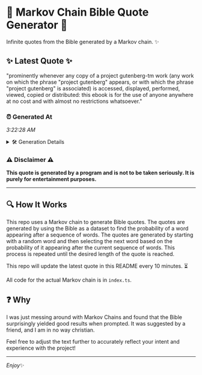 # 📖 Markov Chain Bible Quote Generator 📖

Infinite quotes from the Bible generated by a Markov chain. ✨

## ✨ Latest Quote ✨
"prominently whenever any copy of a project gutenberg-tm work (any work on which the phrase "project gutenberg" appears, or with which the phrase "project gutenberg" is associated) is accessed, displayed, performed, viewed, copied or distributed: this ebook is for the use of anyone anywhere at no cost and with almost no restrictions whatsoever."

### ⏰ Generated At
*3:22:28 AM*

<details>
    <summary>🛠️ Generation Details</summary>
    <p>
        <strong>🌱 Seed:</strong> prominently<br>
        <strong>🔄 Iterations:</strong> 52<br>
        <strong>📜 Context History:</strong><br>[ prominently ]: whenever<br>[ prominently, whenever ]: any<br>[ prominently, whenever, any ]: copy<br>[ prominently, whenever, any, copy ]: of<br>[ prominently, whenever, any, copy, of ]: a<br>[ prominently, whenever, any, copy, of, a ]: project<br>[ whenever, any, copy, of, a, project ]: gutenberg-tm<br>[ any, copy, of, a, project, gutenberg-tm ]: work<br>[ copy, of, a, project, gutenberg-tm, work ]: (any<br>[ of, a, project, gutenberg-tm, work, (any ]: work<br>[ a, project, gutenberg-tm, work, (any, work ]: on<br>[ project, gutenberg-tm, work, (any, work, on ]: which<br>[ gutenberg-tm, work, (any, work, on, which ]: the<br>[ work, (any, work, on, which, the ]: phrase<br>[ (any, work, on, which, the, phrase ]: "project<br>[ work, on, which, the, phrase, "project ]: gutenberg"<br>[ on, which, the, phrase, "project, gutenberg" ]: appears,<br>[ which, the, phrase, "project, gutenberg", appears, ]: or<br>[ the, phrase, "project, gutenberg", appears,, or ]: with<br>[ phrase, "project, gutenberg", appears,, or, with ]: which<br>[ "project, gutenberg", appears,, or, with, which ]: the<br>[ gutenberg", appears,, or, with, which, the ]: phrase<br>[ appears,, or, with, which, the, phrase ]: "project<br>[ or, with, which, the, phrase, "project ]: gutenberg"<br>[ with, which, the, phrase, "project, gutenberg" ]: is<br>[ which, the, phrase, "project, gutenberg", is ]: associated)<br>[ the, phrase, "project, gutenberg", is, associated) ]: is<br>[ phrase, "project, gutenberg", is, associated), is ]: accessed,<br>[ "project, gutenberg", is, associated), is, accessed, ]: displayed,<br>[ gutenberg", is, associated), is, accessed,, displayed, ]: performed,<br>[ is, associated), is, accessed,, displayed,, performed, ]: viewed,<br>[ associated), is, accessed,, displayed,, performed,, viewed, ]: copied<br>[ is, accessed,, displayed,, performed,, viewed,, copied ]: or<br>[ accessed,, displayed,, performed,, viewed,, copied, or ]: distributed:<br>[ displayed,, performed,, viewed,, copied, or, distributed: ]: this<br>[ performed,, viewed,, copied, or, distributed:, this ]: ebook<br>[ viewed,, copied, or, distributed:, this, ebook ]: is<br>[ copied, or, distributed:, this, ebook, is ]: for<br>[ or, distributed:, this, ebook, is, for ]: the<br>[ distributed:, this, ebook, is, for, the ]: use<br>[ this, ebook, is, for, the, use ]: of<br>[ ebook, is, for, the, use, of ]: anyone<br>[ is, for, the, use, of, anyone ]: anywhere<br>[ for, the, use, of, anyone, anywhere ]: at<br>[ the, use, of, anyone, anywhere, at ]: no<br>[ use, of, anyone, anywhere, at, no ]: cost<br>[ of, anyone, anywhere, at, no, cost ]: and<br>[ anyone, anywhere, at, no, cost, and ]: with<br>[ anywhere, at, no, cost, and, with ]: almost<br>[ at, no, cost, and, with, almost ]: no<br>[ no, cost, and, with, almost, no ]: restrictions<br>[ cost, and, with, almost, no, restrictions ]: whatsoever.<br>
    </p>
</details>

### ⚠️ Disclaimer ⚠️
**This quote is generated by a program and is not to be taken seriously. It is purely for entertainment purposes.**

---

## 🔍 How It Works

This repo uses a Markov chain to generate Bible quotes. The quotes are generated by using the Bible as a dataset to find the probability of a word appearing after a sequence of words. The quotes are generated by starting with a random word and then selecting the next word based on the probability of it appearing after the current sequence of words. This process is repeated until the desired length of the quote is reached.

This repo will update the latest quote in this README every 10 minutes. ⏳

All code for the actual Markov chain is in `index.ts`.

## ❓ Why

I was just messing around with Markov Chains and found that the Bible surprisingly yielded good results when prompted. 
It was suggested by a friend, and I am in no way christian.

Feel free to adjust the text further to accurately reflect your intent and experience with the project!

---

*Enjoy*✨
